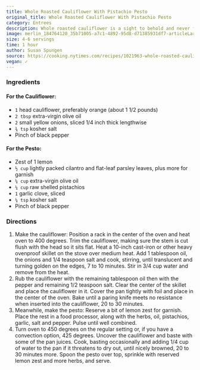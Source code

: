 ```yaml
---
title: Whole Roasted Cauliflower With Pistachio Pesto
original_title: Whole Roasted Cauliflower With Pistachio Pesto
category: Entrees
description: Whole roasted cauliflower is a sight to behold and never fails to delight, especially when it’s topped with a verdant blend of herbs and pistachios. This version delivers a browned cauliflower that ends up soft enough — custardy almost — to serve with a spoon. And it all comes together in one pan, with water added right to the skillet to steam and soften the cauliflower while it roasts over caramelized onions. Sprinkling some Parmesan on top is a nice way to finish this dish.
image: merlin_184764120_35b71005-a7c1-4892-95d8-d71385931df7-articleLarge.jpg
size: 4-6 servings
time: 1 hour
author: Susan Spungen
source: https://cooking.nytimes.com/recipes/1021963-whole-roasted-cauliflower-with-pistachio-pesto
vegan: ✓
---
```


### Ingredients

#### For the Cauliflower:

* `1` head cauliflower, preferably orange (about 1 1/2 pounds)
* `2 tbsp` extra-virgin olive oil
* `2` small yellow onions, sliced 1/4 inch thick lengthwise
* `¾ tsp` kosher salt
* Pinch of black pepper

#### For the Pesto:

* Zest of 1 lemon
* `½ cup` lightly packed cilantro and flat-leaf parsley leaves, plus more for garnish
* `¼ cup` extra-virgin olive oil
* `¼ cup` raw shelled pistachios
* `1` garlic clove, sliced
* `¼ tsp` kosher salt
* Pinch of black pepper

### Directions

1. Make the cauliflower: Position a rack in the center of the oven and heat oven to 400 degrees. Trim the cauliflower, making sure the stem is cut flush with the head so it sits flat. Heat a 10-inch cast-iron or other heavy ovenproof skillet on the stove over medium heat. Add 1 tablespoon oil, the onions and 1/4 teaspoon salt and cook, stirring, until translucent and turning golden on the edges, 7 to 10 minutes. Stir in 3/4 cup water and remove from the heat.
2. Rub the cauliflower with the remaining tablespoon oil then with the pepper and remaining 1/2 teaspoon salt. Clear the center of the skillet and place the cauliflower in it. Cover the pan tightly with foil and place in the center of the oven. Bake until a paring knife meets no resistance when inserted into the cauliflower, 20 to 30 minutes.
3. Meanwhile, make the pesto: Reserve a bit of lemon zest for garnish. Place the rest in a food processor, along with the herbs, oil, pistachios, garlic, salt and pepper. Pulse until well combined.
4. Turn oven to 450 degrees on the regular setting or, if you have a convection option, 425 degrees. Uncover the cauliflower and baste with some of the pan juices. Cook, basting occasionally and adding 1/4 cup of water to the pan if it threatens to dry out, until nicely browned, 20 to 30 minutes more. Spoon the pesto over top, sprinkle with reserved lemon zest and more herbs, and serve.